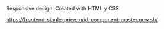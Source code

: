 Responsive design.
Created with HTML y CSS

https://frontend-single-price-grid-component-master.now.sh/
